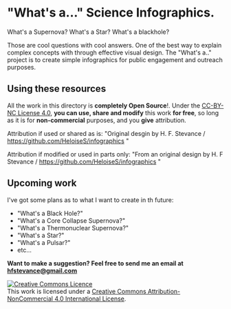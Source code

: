 
# "What's a..." Science Infographics.

What's a Supernova? What's a Star? What's a blackhole?

Those are cool questions with cool answers. One of the best way to explain complex concepts with through effective visual design. The "What's a.." project is to create simple infographics for public engagement and outreach purposes. 

## Using these resources

All the work in this directory is **completely Open Source**!. Under the [CC-BY-NC License 4.0](https://creativecommons.org/licenses/by-nc/4.0/), **you can use, share and modify** this work **for free**, so long as it is for **non-commercial** purposes, and you **give** attribution. 

Attribution if used or shared as is:
"Original desgin by H. F. Stevance / https://github.com/HeloiseS/infographics "

Attribution if modified or used in parts only:
"From an original design by H. F Stevance / https://github.com/HeloiseS/infographics "

## Upcoming work

I've got some plans as to what I want to create in th future:
 - "What's a Black Hole?"
 - "What's a Core Collapse Supernova?"
 - "What's a Thermonuclear Supernova?"
 - "What's a Star?"
 - "What's a Pulsar?"
 - etc...
 
 **Want to make a suggestion? Feel free to send me an email at hfstevance@gmail.com**





<a rel="license" href="http://creativecommons.org/licenses/by-nc/4.0/"><img alt="Creative Commons Licence" style="border-width:0" src="https://i.creativecommons.org/l/by-nc/4.0/88x31.png" /></a><br />This work is licensed under a <a rel="license" href="http://creativecommons.org/licenses/by-nc/4.0/">Creative Commons Attribution-NonCommercial 4.0 International License</a>.
